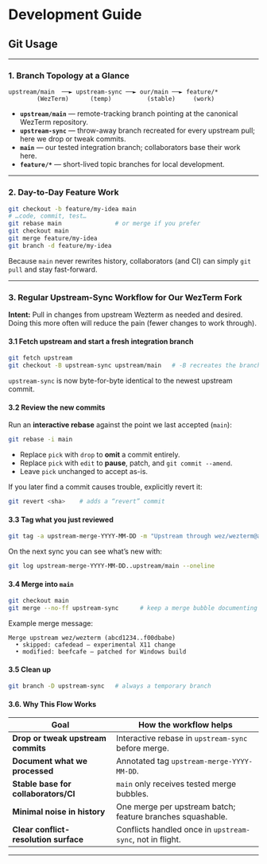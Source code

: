 
# Development Guide

## Git Usage

---

### 1. Branch Topology at a Glance

```
upstream/main  ──► upstream-sync ──► our/main ──► feature/*
        (WezTerm)      (temp)          (stable)     (work)
```

* **`upstream/main`** — remote-tracking branch pointing at the canonical WezTerm repository.  
* **`upstream-sync`** — throw-away branch recreated for every upstream pull; here we drop or tweak commits.  
* **`main`** — our tested integration branch; collaborators base their work here.  
* **`feature/*`** — short-lived topic branches for local development.

---

### 2. Day-to-Day Feature Work

~~~bash
git checkout -b feature/my-idea main
# …code, commit, test…
git rebase main               # or merge if you prefer
git checkout main
git merge feature/my-idea
git branch -d feature/my-idea
~~~

Because `main` never rewrites history, collaborators (and CI) can simply `git pull` and stay fast-forward.

---

### 3. Regular Upstream-Sync Workflow for Our WezTerm Fork

**Intent:** Pull in changes from upstream Wezterm as needed and desired. Doing this more often will reduce the pain (fewer changes to work through).

#### 3.1 Fetch upstream and start a fresh integration branch

~~~bash
git fetch upstream
git checkout -B upstream-sync upstream/main   # -B recreates the branch every time
~~~

`upstream-sync` is now byte-for-byte identical to the newest upstream commit.

#### 3.2 Review the new commits

Run an **interactive rebase** against the point we last accepted (`main`):

~~~bash
git rebase -i main
~~~

* Replace `pick` with `drop` to **omit** a commit entirely.  
* Replace `pick` with `edit` to **pause**, patch, and `git commit --amend`.  
* Leave `pick` unchanged to accept as-is.

If you later find a commit causes trouble, explicitly revert it:

~~~bash
git revert <sha>    # adds a “revert” commit
~~~

#### 3.3 Tag what you just reviewed

~~~bash
git tag -a upstream-merge-YYYY-MM-DD -m "Upstream through wez/wezterm@abcd1234"
~~~

On the next sync you can see what’s new with:

~~~bash
git log upstream-merge-YYYY-MM-DD..upstream/main --oneline
~~~

#### 3.4 Merge into `main`

~~~bash
git checkout main
git merge --no-ff upstream-sync      # keep a merge bubble documenting the range
~~~

Example merge message:

```
Merge upstream wez/wezterm (abcd1234..f00dbabe)
  • skipped: cafedead – experimental X11 change
  • modified: beefcafe – patched for Windows build
```

#### 3.5 Clean up

~~~bash
git branch -D upstream-sync   # always a temporary branch
~~~

#### 3.6. Why This Flow Works

| Goal                                    | How the workflow helps                                     |
|-----------------------------------------|------------------------------------------------------------|
| **Drop or tweak upstream commits**      | Interactive rebase in `upstream-sync` before merge.        |
| **Document what we processed**          | Annotated tag `upstream-merge-YYYY-MM-DD`.                 |
| **Stable base for collaborators/CI**    | `main` only receives tested merge bubbles.                 |
| **Minimal noise in history**            | One merge per upstream batch; feature branches squashable. |
| **Clear conflict-resolution surface**   | Conflicts handled once in `upstream-sync`, not in flight.  |

---

